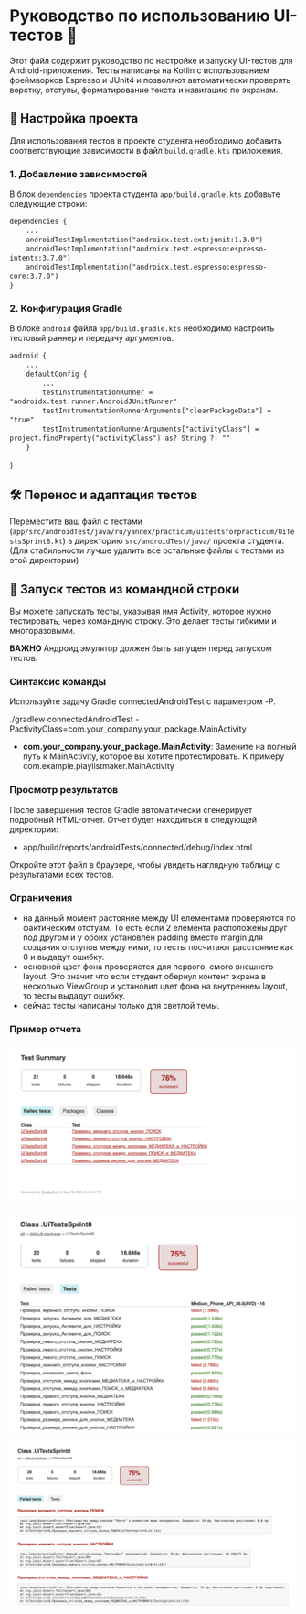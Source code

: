 # **Руководство по использованию UI-тестов 🤖**

Этот файл содержит руководство по настройке и запуску UI-тестов для Android-приложения. Тесты написаны на Kotlin с использованием фреймворков Espresso и JUnit4 и позволяют автоматически проверять верстку, отступы, форматирование текста и навигацию по экранам.

## **🚀 Настройка проекта**

Для использования тестов в проекте студента необходимо добавить соответствующие зависимости в файл `build.gradle.kts` приложения.

### **1\. Добавление зависимостей**

В блок `dependencies` проекта студента `app/build.gradle.kts` добавьте следующие строки:

	dependencies {   
		...
	    androidTestImplementation("androidx.test.ext:junit:1.3.0")
	    androidTestImplementation("androidx.test.espresso:espresso-intents:3.7.0")
	    androidTestImplementation("androidx.test.espresso:espresso-core:3.7.0")  
	}

### **2\. Конфигурация Gradle**

В блоке `android` файла `app/build.gradle.kts` необходимо настроить тестовый раннер и передачу аргументов.

	android {  
   		...
	    defaultConfig {  
	    	...
		    testInstrumentationRunner = "androidx.test.runner.AndroidJUnitRunner"
	        testInstrumentationRunnerArguments["clearPackageData"] = "true"
	        testInstrumentationRunnerArguments["activityClass"] = project.findProperty("activityClass") as? String ?: ""  
	    }
 
	}

## **🛠️ Перенос и адаптация тестов**

Переместите ваш файл с тестами (`app/src/androidTest/java/ru/yandex/practicum/uitestsforpracticum/UiTestsSprint8.kt`) в директорию `src/androidTest/java/` проекта студента. (Для стабильности лучше удалить все остальные файлы с тестами из этой директории)  

## **🚀 Запуск тестов из командной строки**

Вы можете запускать тесты, указывая имя Activity, которое нужно тестировать, через командную строку. Это делает тесты гибкими и многоразовыми.

**ВАЖНО** Андроид эмулятор должен быть запущен перед запуском тестов.

### **Синтаксис команды**

Используйте задачу Gradle connectedAndroidTest с параметром \-P.

./gradlew connectedAndroidTest \-PactivityClass=com.your\_company.your\_package.MainActivity

* **com.your\_company.your\_package.MainActivity**: Замените на полный путь к MainActivity, которое вы хотите протестировать. К примеру com.example.playlistmaker.MainActivity

### **Просмотр результатов**

После завершения тестов Gradle автоматически сгенерирует подробный HTML-отчет. Отчет будет находиться в следующей директории:

* app/build/reports/androidTests/connected/debug/index.html

Откройте этот файл в браузере, чтобы увидеть наглядную таблицу с результатами всех тестов.

### **Ограничения**
* на данный момент растояние между UI елементами проверяются по фактическим отстуам. То есть если 2 елемента расположены друг под другом и у обоих установлен padding вместо margin для создания отступов между ними, то тесты посчитают расстояние как 0 и выдадут ошибку.
* основной цвет фона проверяется для первого, смого внешнего layout. Это значит что если студент обернул контент экрана в несколько ViewGroup и установил цвет фона на внутреннем layout, то тесты выдадут ошибку.
* сейчас тесты написаны только для светлой темы.

### **Пример отчета**
![Пример отчета](report_example.png)

![Пример отчета 2](report_example_2.png)

![Пример отчета 3](report_example_3.png)